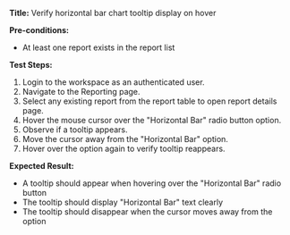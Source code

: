 **Title:** Verify horizontal bar chart tooltip display on hover

**Pre-conditions:**
* At least one report exists in the report list

**Test Steps:**
1. Login to the workspace as an authenticated user.
2. Navigate to the Reporting page.
3. Select any existing report from the report table to open report details page.
4. Hover the mouse cursor over the "Horizontal Bar" radio button option.
5. Observe if a tooltip appears.
6. Move the cursor away from the "Horizontal Bar" option.
7. Hover over the option again to verify tooltip reappears.

**Expected Result:**
* A tooltip should appear when hovering over the "Horizontal Bar" radio button
* The tooltip should display "Horizontal Bar" text clearly
* The tooltip should disappear when the cursor moves away from the option